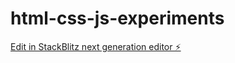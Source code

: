 # html-css-js-experiments

[Edit in StackBlitz next generation editor ⚡️](https://stackblitz.com/~/github.com/fs-projects/html-css-js-experiments)